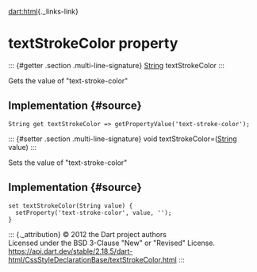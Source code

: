 [dart:html](../../dart-html/dart-html-library){._links-link}

textStrokeColor property
========================

::: {#getter .section .multi-line-signature}
[String](../../dart-core/string-class) textStrokeColor
:::

Gets the value of \"text-stroke-color\"

Implementation {#source}
--------------

``` {.language-dart data-language="dart"}
String get textStrokeColor => getPropertyValue('text-stroke-color');
```

::: {#setter .section .multi-line-signature}
void textStrokeColor=([String](../../dart-core/string-class) value)
:::

Sets the value of \"text-stroke-color\"

Implementation {#source}
--------------

``` {.language-dart data-language="dart"}
set textStrokeColor(String value) {
  setProperty('text-stroke-color', value, '');
}
```

::: {._attribution}
© 2012 the Dart project authors\
Licensed under the BSD 3-Clause \"New\" or \"Revised\" License.\
<https://api.dart.dev/stable/2.18.5/dart-html/CssStyleDeclarationBase/textStrokeColor.html>
:::

